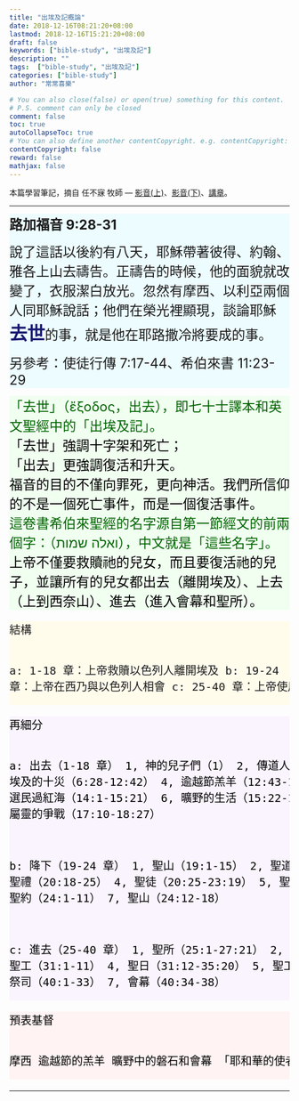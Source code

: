 ```yaml
---
title: "出埃及記概論"
date: 2018-12-16T08:21:20+08:00
lastmod: 2018-12-16T15:21:20+08:00
draft: false
keywords: ["bible-study", "出埃及記"]
description: ""
tags:  ["bible-study", "出埃及記"]
categories: ["bible-study"]
author: "常常喜樂"

# You can also close(false) or open(true) something for this content.
# P.S. comment can only be closed
comment: false
toc: true
autoCollapseToc: true
# You can also define another contentCopyright. e.g. contentCopyright: "This is another copyright."
contentCopyright: false
reward: false
mathjax: false
---
```


本篇學習筆記，摘自 任不寐 牧師 — [影音(上)](https://www.youtube.com/watch?v=A1WPzJRmSKY)、[影音(下)](https://www.youtube.com/watch?v=w_cZ6j7lEIY)、[講章](http://www.bible.url.tw/bmzy-montrealccc-com/2015-07-21-774.html)。

---

<div style="background-color:#ECFCFF"><font size="5"><b>路加福音 9:28-31</b></font><p>
<font size="5"> 說了這話以後約有八天，耶穌帶著彼得、約翰、雅各上山去禱告。正禱告的時候，他的面貌就改變了，衣服潔白放光。忽然有摩西、以利亞兩個人同耶穌說話；他們在榮光裡顯現，談論耶穌</font><font size="6", color="#191970"><b>去世</b></font><font size="5">的事，就是他在耶路撒冷將要成的事。</font><p>
<font size="5">另參考：使徒行傳 7:17-44、希伯來書 11:23-29</font>
</div>

<div style="background-color:#F0FFF0"><font size="5", color="#006400">
「去世」（ἔξοδος，出去），即七十士譯本和英文聖經中的「出埃及記」。<br></font>
<font size="5", color="#000000">
「去世」強調十字架和死亡；<br>
「出去」更強調復活和升天。<br>
福音的目的不僅向罪死，更向神活。我們所信仰的不是一個死亡事件，而是一個復活事件。<br></font>
<font size="5", color="#006400">
這卷書希伯來聖經的名字源自第一節經文的前兩個字：（ואלה שמות），中文就是「這些名字」。<br>
</font>
<font size="5", color="#000000">
上帝不僅要救贖祂的兒女，而且要復活祂的兒子，並讓所有的兒女都出去（離開埃及）、上去（上到西奈山）、進去（進入會幕和聖所）。
</font>
</div>

<div style="background-color:#FFFCEC"><font size="5">
<pre>
結構

a:  1-18 章：上帝救贖以色列人離開埃及
    b:  19-24 章：上帝在西乃與以色列人相會
c:  25-40 章：上帝使用以色列人建造會幕
</pre>
</font>
</div>

<div style="background-color:#FAF4FF"><font size="5", color="#000000">
<pre>
再細分

a:  出去（1-18 章）
1,  神的兒子們（1）
    2,  傳道人摩西（2:1-6:27）
        3,  埃及的十災（6:28-12:42）
            4,  逾越節羔羊（12:43-13:16）
        5,  選民過紅海（14:1-15:21）
    6,  曠野的生活（15:22-17:9）
7,  屬靈的爭戰（17:10-18:27）

b:  降下（19-24 章）
1,  聖山（19:1-15）
    2,  聖道（20:1-17）
        3,  聖禮（20:18-25）
            4,  聖徒（20:25-23:19）
        5,  聖子（23:20-33）
    6,  聖約（24:1-11）
7,  聖山（24:12-18）

c:  進去（25-40 章）
1,  聖所（25:1-27:21）
    2,  聖職（28:1-30:36）
        3,  聖工（31:1-11）
            4,  聖日（31:12-35:20）
        5,  聖工（35:21-39:43）
    6,  祭司（40:1-33）
7,  會幕（40:34-38）
</pre>
</font>
</div>

<div style="background-color:#FFF3F3"><font size="5", color="#000000">
<pre>
預表基督

摩西
逾越節的羔羊
曠野中的磐石和會幕
「耶和華的使者」
...
</pre>
</font>
</div>

---